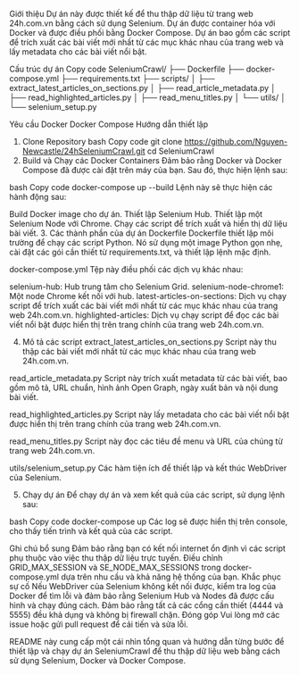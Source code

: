 Giới thiệu
Dự án này được thiết kế để thu thập dữ liệu từ trang web 24h.com.vn bằng cách sử dụng Selenium. Dự án được container hóa với Docker và được điều phối bằng Docker Compose. Dự án bao gồm các script để trích xuất các bài viết mới nhất từ các mục khác nhau của trang web và lấy metadata cho các bài viết nổi bật.

Cấu trúc dự án
Copy code
SeleniumCrawl/
├── Dockerfile
├── docker-compose.yml
├── requirements.txt
├── scripts/
│   ├── extract_latest_articles_on_sections.py
│   ├── read_article_metadata.py
│   ├── read_highlighted_articles.py
│   ├── read_menu_titles.py
│   └── utils/
│       └── selenium_setup.py

Yêu cầu
Docker
Docker Compose
Hướng dẫn thiết lập
1. Clone Repository
bash
Copy code
git clone https://github.com/Nguyen-Newcastle/24hSeleniumCrawl.git
cd SeleniumCrawl
2. Build và Chạy các Docker Containers
Đảm bảo rằng Docker và Docker Compose đã được cài đặt trên máy của bạn. Sau đó, thực hiện lệnh sau:

bash
Copy code
docker-compose up --build
Lệnh này sẽ thực hiện các hành động sau:

Build Docker image cho dự án.
Thiết lập Selenium Hub.
Thiết lập một Selenium Node với Chrome.
Chạy các script để trích xuất và hiển thị dữ liệu bài viết.
3. Các thành phần của dự án
Dockerfile
Dockerfile thiết lập môi trường để chạy các script Python. Nó sử dụng một image Python gọn nhẹ, cài đặt các gói cần thiết từ requirements.txt, và thiết lập lệnh mặc định.

docker-compose.yml
Tệp này điều phối các dịch vụ khác nhau:

selenium-hub: Hub trung tâm cho Selenium Grid.
selenium-node-chrome1: Một node Chrome kết nối với hub.
latest-articles-on-sections: Dịch vụ chạy script để trích xuất các bài viết mới nhất từ các mục khác nhau của trang web 24h.com.vn.
highlighted-articles: Dịch vụ chạy script để đọc các bài viết nổi bật được hiển thị trên trang chính của trang web 24h.com.vn.

4. Mô tả các script
extract_latest_articles_on_sections.py
Script này thu thập các bài viết mới nhất từ các mục khác nhau của trang web 24h.com.vn.

read_article_metadata.py
Script này trích xuất metadata từ các bài viết, bao gồm mô tả, URL chuẩn, hình ảnh Open Graph, ngày xuất bản và nội dung bài viết.

read_highlighted_articles.py
Script này lấy metadata cho các bài viết nổi bật được hiển thị trên trang chính của trang web 24h.com.vn.

read_menu_titles.py
Script này đọc các tiêu đề menu và URL của chúng từ trang web 24h.com.vn.

utils/selenium_setup.py
Các hàm tiện ích để thiết lập và kết thúc WebDriver của Selenium.

5. Chạy dự án
Để chạy dự án và xem kết quả của các script, sử dụng lệnh sau:

bash
Copy code
docker-compose up
Các log sẽ được hiển thị trên console, cho thấy tiến trình và kết quả của các script.

Ghi chú bổ sung
Đảm bảo rằng bạn có kết nối internet ổn định vì các script phụ thuộc vào việc thu thập dữ liệu trực tuyến.
Điều chỉnh GRID_MAX_SESSION và SE_NODE_MAX_SESSIONS trong docker-compose.yml dựa trên nhu cầu và khả năng hệ thống của bạn.
Khắc phục sự cố
Nếu WebDriver của Selenium không kết nối được, kiểm tra log của Docker để tìm lỗi và đảm bảo rằng Selenium Hub và Nodes đã được cấu hình và chạy đúng cách.
Đảm bảo rằng tất cả các cổng cần thiết (4444 và 5555) đều khả dụng và không bị firewall chặn.
Đóng góp
Vui lòng mở các issue hoặc gửi pull request để cải tiến và sửa lỗi.

README này cung cấp một cái nhìn tổng quan và hướng dẫn từng bước để thiết lập và chạy dự án SeleniumCrawl để thu thập dữ liệu web bằng cách sử dụng Selenium, Docker và Docker Compose.
